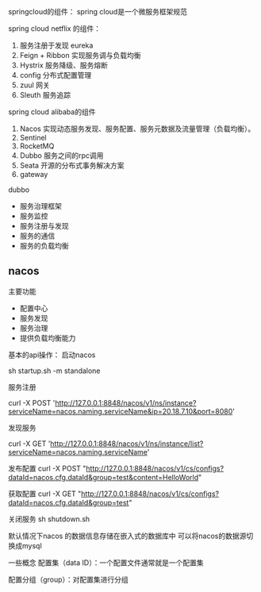 springcloud的组件：
spring cloud是一个微服务框架规范

spring cloud netflix 的组件：
1. 服务注册于发现 eureka
2. Feign + Ribbon  实现服务调与负载均衡
3. Hystrix 服务降级、服务熔断
4. config 分布式配置管理
5. zuul 网关
6. Sleuth 服务追踪

spring cloud alibaba的组件
1. Nacos 实现动态服务发现、服务配置、服务元数据及流量管理（负载均衡）。
2. Sentinel
3. RocketMQ
4. Dubbo 服务之间的rpc调用
5. Seata  开源的分布式事务解决方案
6. gateway

dubbo
* 服务治理框架
* 服务监控
* 服务注册与发现
* 服务的通信
* 服务的负载均衡

## nacos
主要功能
* 配置中心
* 服务发现
* 服务治理
* 提供负载均衡能力

基本的api操作：
启动nacos

sh startup.sh -m standalone

服务注册

curl -X POST 'http://127.0.0.1:8848/nacos/v1/ns/instance?serviceName=nacos.naming.serviceName&ip=20.18.7.10&port=8080'

发现服务

curl -X GET 'http://127.0.0.1:8848/nacos/v1/ns/instance/list?serviceName=nacos.naming.serviceName'

发布配置
curl -X POST "http://127.0.0.1:8848/nacos/v1/cs/configs?dataId=nacos.cfg.dataId&group=test&content=HelloWorld"

获取配置
curl -X GET "http://127.0.0.1:8848/nacos/v1/cs/configs?dataId=nacos.cfg.dataId&group=test"

关闭服务
sh shutdown.sh

默认情况下nacos 的数据信息存储在嵌入式的数据库中
可以将nacos的数据源切换成mysql

一些概念
配置集（data ID）：一个配置文件通常就是一个配置集

配置分组（group）：对配置集进行分组



